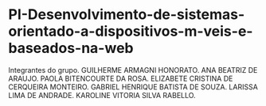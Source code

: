 # PI-Desenvolvimento-de-sistemas-orientado-a-dispositivos-m-veis-e-baseados-na-web

Integrantes do grupo.
GUILHERME ARMAGNI HONORATO.
ANA BEATRIZ DE ARAUJO.
PAOLA BITENCOURTE DA ROSA.
ELIZABETE CRISTINA DE CERQUEIRA MONTEIRO.
GABRIEL HENRIQUE BATISTA DE SOUZA.
LARISSA LIMA DE ANDRADE.
KAROLINE VITORIA SILVA RABELLO.
